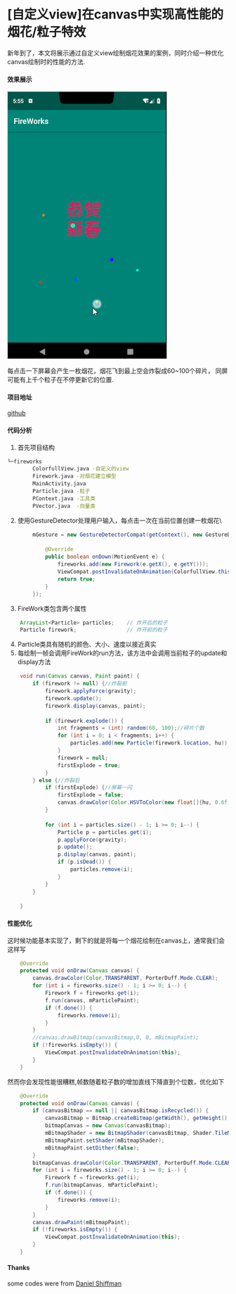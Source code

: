 \[自定义view\]在canvas中实现高性能的烟花/粒子特效
================================

新年到了，本文将展示通过自定义view绘制烟花效果的案例，同时介绍一种优化canvas绘制时的性能的方法.

#### 效果展示
![预览](/screen/1.gif)

每点击一下屏幕会产生一枚烟花，烟花飞到最上空会炸裂成60~100个碎片，
同屏可能有上千个粒子在不停更新它的位置.
#### 项目地址

[github](https://github.com/hotstu/FireWorks)

#### 代码分析
1. 首先项目结构

```bash
└─fireworks
        ColorfullView.java -自定义的view
        Firework.java -对烟花建立模型
        MainActivity.java
        Particle.java -粒子
        PContext.java -工具类
        PVector.java  -向量类
```
2. 使用GestureDetector处理用户输入，每点击一次在当前位置创建一枚烟花\

```java
        mGesture = new GestureDetectorCompat(getContext(), new GestureDetector.SimpleOnGestureListener() {

            @Override
            public boolean onDown(MotionEvent e) {
                fireworks.add(new Firework(e.getX(), e.getY()));
                ViewCompat.postInvalidateOnAnimation(ColorfullView.this);
                return true;
            }
        });
```
3. FireWork类包含两个属性

```java
    ArrayList<Particle> particles;    // 炸开后的粒子
    Particle firework;                // 炸开前的粒子
```
4. Particle类具有随机的颜色、大小、速度以接近真实
5. 每绘制一帧会调用FireWork的run方法，该方法中会调用当前粒子的update和display方法

```java
    void run(Canvas canvas, Paint paint) {
        if (firework != null) {//炸裂前
            firework.applyForce(gravity);
            firework.update();
            firework.display(canvas, paint);

            if (firework.explode()) {
                int fragments = (int) random(60, 100);//碎片个数
                for (int i = 0; i < fragments; i++) {
                    particles.add(new Particle(firework.location, hu));    // Add "num" amount of particles to the arraylist
                }
                firework = null;
                firstExplode = true;
            }
        } else {//炸裂后
            if (firstExplode) {//屏幕一闪
                firstExplode = false;
                canvas.drawColor(Color.HSVToColor(new float[]{hu, 0.6f, 0.6f}));
            }

            for (int i = particles.size() - 1; i >= 0; i--) {
                Particle p = particles.get(i);
                p.applyForce(gravity);
                p.update();
                p.display(canvas, paint);
                if (p.isDead()) {
                    particles.remove(i);
                }
            }
        }

    }
```

#### 性能优化
这时候功能基本实现了，剩下的就是将每一个烟花绘制在canvas上，通常我们会这样写

```java
    @Override
    protected void onDraw(Canvas canvas) {
        canvas.drawColor(Color.TRANSPARENT, PorterDuff.Mode.CLEAR);
        for (int i = fireworks.size() - 1; i >= 0; i--) {
            Firework f = fireworks.get(i);
            f.run(canvas, mParticlePaint);
            if (f.done()) {
                fireworks.remove(i);
            }
        }
        //canvas.drawBitmap(canvasBitmap,0, 0, mBitmapPaint);
        if (!fireworks.isEmpty()) {
            ViewCompat.postInvalidateOnAnimation(this);
        }
    }
```
然而你会发现性能很糟糕,帧数随着粒子数的增加直线下降直到个位数，优化如下

```java
    @Override
    protected void onDraw(Canvas canvas) {
        if (canvasBitmap == null || canvasBitmap.isRecycled()) {
            canvasBitmap = Bitmap.createBitmap(getWidth(), getHeight(), Bitmap.Config.ARGB_8888);
            bitmapCanvas = new Canvas(canvasBitmap);
            mBitmapShader = new BitmapShader(canvasBitmap, Shader.TileMode.CLAMP, Shader.TileMode.CLAMP);
            mBitmapPaint.setShader(mBitmapShader);
            mBitmapPaint.setDither(false);
        }
        bitmapCanvas.drawColor(Color.TRANSPARENT, PorterDuff.Mode.CLEAR);
        for (int i = fireworks.size() - 1; i >= 0; i--) {
            Firework f = fireworks.get(i);
            f.run(bitmapCanvas, mParticlePaint);
            if (f.done()) {
                fireworks.remove(i);
            }
        }
        canvas.drawPaint(mBitmapPaint);
        if (!fireworks.isEmpty()) {
            ViewCompat.postInvalidateOnAnimation(this);
        }
    }
```


#### Thanks
some codes were from [Daniel Shiffman](https://github.com/shiffman)
